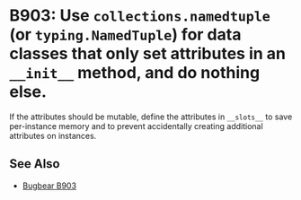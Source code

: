 # B903: Use `collections.namedtuple` (or `typing.NamedTuple`) for data classes that only set attributes in an `__init__` method, and do nothing else.

If the attributes should be mutable, define the attributes in `__slots__` to save per-instance
memory and to prevent accidentally creating additional attributes on instances.

## See Also

* [Bugbear B903](https://github.com/PyCQA/flake8-bugbear?tab=readme-ov-file)
